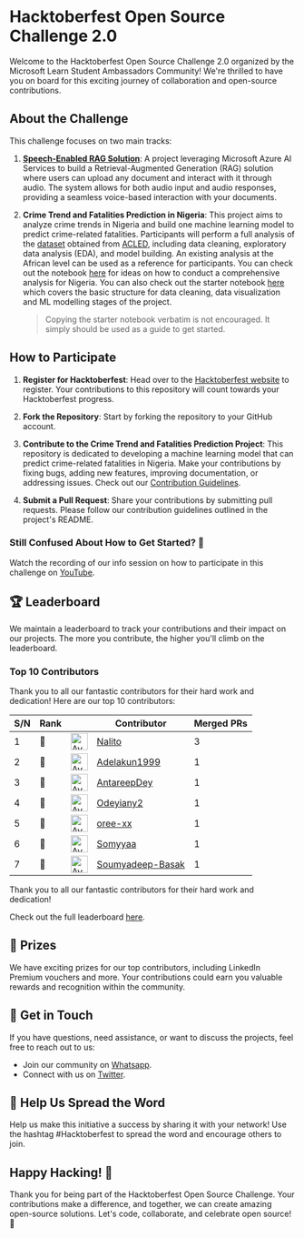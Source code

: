 # **Hacktoberfest Open Source Challenge 2.0**

Welcome to the Hacktoberfest Open Source Challenge 2.0 organized by the Microsoft Learn Student Ambassadors Community! We're thrilled to have you on board for this exciting journey of collaboration and open-source contributions.

## **About the Challenge**

This challenge focuses on two main tracks:

1. [**Speech-Enabled RAG Solution**](https://github.com/mlsanigeria/speak-to-docs): A project leveraging Microsoft Azure AI Services to build a Retrieval-Augmented Generation (RAG) solution where users can upload any document and interact with it through audio. The system allows for both audio input and audio responses, providing a seamless voice-based interaction with your documents.

2. **Crime Trend and Fatalities Prediction in Nigeria**: This project aims to analyze crime trends in Nigeria and build one machine learning model to predict crime-related fatalities. Participants will perform a full analysis of the [dataset](https://github.com/mlsanigeria/nigeria-crime-trends/tree/main/data) obtained from [ACLED](https://acleddata.com/), including data cleaning, exploratory data analysis (EDA), and model building. An existing analysis at the African level can be used as a reference for participants. You can check out the notebook [here](https://github.com/Sammybams/HamoyeAI-Team-Theano-Capstone-Project/blob/master/experimentation/Full%20Analysis%20of%20Crime%20Dataset%20(1997%20to%202023%20March%2031st).ipynb) for ideas on how to conduct a comprehensive analysis for Nigeria. You can also check out the starter notebook [here](https://github.com/mlsanigeria/nigeria-crime-trends/blob/main/experimentation_%7BGitHub_Username%7D/starter_notebook.ipynb) which covers the basic structure for data cleaning, data visualization and ML modelling stages of the project.
    > Copying the starter notebook verbatim is not encouraged. It simply should be used as a guide to get started.

## **How to Participate**

1. **Register for Hacktoberfest**: Head over to the [Hacktoberfest website](https://hacktoberfest.com/) to register. Your contributions to this repository will count towards your Hacktoberfest progress.

2. **Fork the Repository**: Start by forking the repository to your GitHub account.

3. **Contribute to the Crime Trend and Fatalities Prediction Project**: This repository is dedicated to developing a machine learning model that can predict crime-related fatalities in Nigeria. Make your contributions by fixing bugs, adding new features, improving documentation, or addressing issues. Check out our [Contribution Guidelines](CONTRIBUTING.md).

4. **Submit a Pull Request**: Share your contributions by submitting pull requests. Please follow our contribution guidelines outlined in the project's README.

### **Still Confused About How to Get Started? 🤔**
Watch the recording of our info session on how to participate in this challenge on [YouTube](https://youtu.be/4CJOr4o1MVI?si=D7lHnt6N0kG8DQJH).

## **🏆 Leaderboard**

We maintain a leaderboard to track your contributions and their impact on our projects. The more you contribute, the higher you'll climb on the leaderboard.

<!-- Section Start -->
### Top 10 Contributors

Thank you to all our fantastic contributors for their hard work and dedication! Here are our top 10 contributors:

| S/N | Rank || Contributor | Merged PRs |
|--| ---- | -- |----------- | ---------- |
| 1 | 🥇 | <img src='https://avatars.githubusercontent.com/u/71222572?v=4' alt='Avatar' width='30' height='30'> | [Nalito](https://github.com/Nalito) | 3 |
| 2 | 🥈 | <img src='https://avatars.githubusercontent.com/u/99600634?v=4' alt='Avatar' width='30' height='30'> | [Adelakun1999](https://github.com/Adelakun1999) | 1 |
| 3 | 🥈 | <img src='https://avatars.githubusercontent.com/u/76260870?v=4' alt='Avatar' width='30' height='30'> | [AntareepDey](https://github.com/AntareepDey) | 1 |
| 4 | 🥈 | <img src='https://avatars.githubusercontent.com/u/108756842?v=4' alt='Avatar' width='30' height='30'> | [Odeyiany2](https://github.com/Odeyiany2) | 1 |
| 5 | 🥈 | <img src='https://avatars.githubusercontent.com/u/111193228?v=4' alt='Avatar' width='30' height='30'> | [oree-xx](https://github.com/oree-xx) | 1 |
| 6 | 🥈 | <img src='https://avatars.githubusercontent.com/u/122483422?v=4' alt='Avatar' width='30' height='30'> | [Somyyaa](https://github.com/Somyyaa) | 1 |
| 7 | 🥈 | <img src='https://avatars.githubusercontent.com/u/121816155?v=4' alt='Avatar' width='30' height='30'> | [Soumyadeep-Basak](https://github.com/Soumyadeep-Basak) | 1 |

Thank you to all our fantastic contributors for their hard work and dedication!

<!-- Section End -->

Check out the full leaderboard [here](LEADERBOARD.md).

## **🥇 Prizes**

We have exciting prizes for our top contributors, including LinkedIn Premium vouchers and more. Your contributions could earn you valuable rewards and recognition within the community.

## **💬 Get in Touch**

If you have questions, need assistance, or want to discuss the projects, feel free to reach out to us:

- Join our community on [Whatsapp](WHATSAPP_COMMUNITIES.md).
- Connect with us on [Twitter](https://twitter.com/mlsanigeria).

## **📣 Help Us Spread the Word**

Help us make this initiative a success by sharing it with your network! Use the hashtag #Hacktoberfest to spread the word and encourage others to join.

## **Happy Hacking! 🎉**

Thank you for being part of the Hacktoberfest Open Source Challenge. Your contributions make a difference, and together, we can create amazing open-source solutions. Let's code, collaborate, and celebrate open source! 🚀







